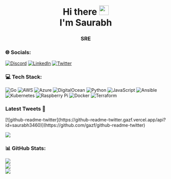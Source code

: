 <h1 align="center">Hi there <img src="https://raw.githubusercontent.com/MartinHeinz/MartinHeinz/master/wave.gif" width="30px">
<br/> I'm Saurabh</h1> 
<h3 align="center">SRE</h3>

### 🌐 Socials:
[![Discord](https://img.shields.io/badge/Discord-%237289DA.svg?logo=discord&logoColor=white)](https://discord.gg/saurabh#9485) [![LinkedIn](https://img.shields.io/badge/LinkedIn-%230077B5.svg?logo=linkedin&logoColor=white)](https://linkedin.com/in/saurabh-y-311635114) [![Twitter](https://img.shields.io/badge/Twitter-%231DA1F2.svg?logo=Twitter&logoColor=white)](https://twitter.com/saurabh3460) 

### 💻 Tech Stack:
![Go](https://img.shields.io/badge/go-%2300ADD8.svg?style=for-the-badge&logo=go&logoColor=white) ![AWS](https://img.shields.io/badge/AWS-%23FF9900.svg?style=for-the-badge&logo=amazon-aws&logoColor=white) ![Azure](https://img.shields.io/badge/azure-%230072C6.svg?style=for-the-badge&logo=azure-devops&logoColor=white) ![DigitalOcean](https://img.shields.io/badge/DigitalOcean-%230167ff.svg?style=for-the-badge&logo=digitalOcean&logoColor=white) ![Python](https://img.shields.io/badge/python-3670A0?style=for-the-badge&logo=python&logoColor=ffdd54) ![JavaScript](https://img.shields.io/badge/javascript-%23323330.svg?style=for-the-badge&logo=javascript&logoColor=%23F7DF1E) ![Ansible](https://img.shields.io/badge/ansible-%231A1918.svg?style=for-the-badge&logo=ansible&logoColor=white) ![Kubernetes](https://img.shields.io/badge/kubernetes-%23326ce5.svg?style=for-the-badge&logo=kubernetes&logoColor=white) ![Raspberry Pi](https://img.shields.io/badge/-RaspberryPi-C51A4A?style=for-the-badge&logo=Raspberry-Pi) ![Docker](https://img.shields.io/badge/docker-%230db7ed.svg?style=for-the-badge&logo=docker&logoColor=white) ![Terraform](https://img.shields.io/badge/terraform-%235835CC.svg?style=for-the-badge&logo=terraform&logoColor=white)

<h3>Latest Tweets 🧵</h3>
<!-- <p align='center'><a href="https://twitter.com/saurabh3460"><img src="https://github-readme-twitter.gazf.vercel.app/api?id=saurabh3460&layout=wide" width="350" alt="github-readme-twitter"></a></p> -->
[![github-readme-twitter](https://github-readme-twitter.gazf.vercel.app/api?id=saurabh3460)](https://github.com/gazf/github-readme-twitter)

![](https://komarev.com/ghpvc/?username=saurabh3460&style=for-the-badge&color=green)

<!-- [![](https://visitcount.itsvg.in/api?id=saurabh3460&label=Profile%20Views&color=0&icon=0&pretty=true)](https://visitcount.itsvg.in) -->

### 📊 GitHub Stats:
![](https://github-readme-stats.vercel.app/api?username=saurabh3460&theme=dark&hide_border=false&include_all_commits=false&count_private=false)<br/>
![](https://github-readme-streak-stats.herokuapp.com/?user=saurabh3460&theme=dark&hide_border=false)<br/>
![](https://github-readme-stats.vercel.app/api/top-langs/?username=saurabh3460&theme=dark&hide_border=false&include_all_commits=false&count_private=false&layout=compact)


<!-- Proudly created with GPRM ( https://gprm.itsvg.in ) -->
 

